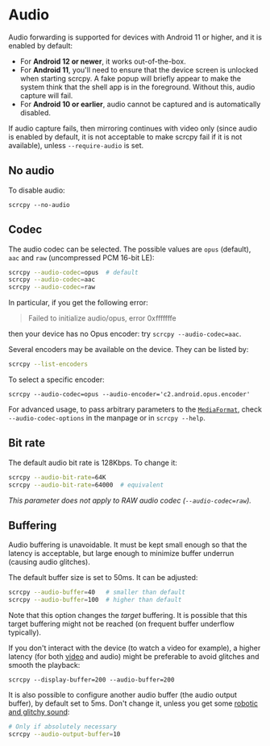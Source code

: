 # Audio

Audio forwarding is supported for devices with Android 11 or higher, and it is
enabled by default:

 - For **Android 12 or newer**, it works out-of-the-box.
 - For **Android 11**, you'll need to ensure that the device screen is unlocked
   when starting scrcpy. A fake popup will briefly appear to make the system
   think that the shell app is in the foreground. Without this, audio capture
   will fail.
 - For **Android 10 or earlier**, audio cannot be captured and is automatically
   disabled.

If audio capture fails, then mirroring continues with video only (since audio is
enabled by default, it is not acceptable to make scrcpy fail if it is not
available), unless `--require-audio` is set.


## No audio

To disable audio:

```
scrcpy --no-audio
```

## Codec

The audio codec can be selected. The possible values are `opus` (default), `aac`
and `raw` (uncompressed PCM 16-bit LE):

```bash
scrcpy --audio-codec=opus  # default
scrcpy --audio-codec=aac
scrcpy --audio-codec=raw
```

In particular, if you get the following error:

> Failed to initialize audio/opus, error 0xfffffffe

then your device has no Opus encoder: try `scrcpy --audio-codec=aac`.


Several encoders may be available on the device. They can be listed by:

```bash
scrcpy --list-encoders
```

To select a specific encoder:

```
scrcpy --audio-codec=opus --audio-encoder='c2.android.opus.encoder'
```

For advanced usage, to pass arbitrary parameters to the [`MediaFormat`],
check `--audio-codec-options` in the manpage or in `scrcpy --help`.

[`MediaFormat`]: https://developer.android.com/reference/android/media/MediaFormat


## Bit rate

The default audio bit rate is 128Kbps. To change it:

```bash
scrcpy --audio-bit-rate=64K
scrcpy --audio-bit-rate=64000  # equivalent
```

_This parameter does not apply to RAW audio codec (`--audio-codec=raw`)._


## Buffering

Audio buffering is unavoidable. It must be kept small enough so that the latency
is acceptable, but large enough to minimize buffer underrun (causing audio
glitches).

The default buffer size is set to 50ms. It can be adjusted:

```bash
scrcpy --audio-buffer=40   # smaller than default
scrcpy --audio-buffer=100  # higher than default
```

Note that this option changes the _target_ buffering. It is possible that this
target buffering might not be reached (on frequent buffer underflow typically).

If you don't interact with the device (to watch a video for example), a higher
latency (for both [video](video.md#buffering) and audio) might be preferable to
avoid glitches and smooth the playback:

```
scrcpy --display-buffer=200 --audio-buffer=200
```

It is also possible to configure another audio buffer (the audio output buffer),
by default set to 5ms. Don't change it, unless you get some [robotic and glitchy
sound][#3793]:

```bash
# Only if absolutely necessary
scrcpy --audio-output-buffer=10
```

[#3793]: https://github.com/Genymobile/scrcpy/issues/3793
